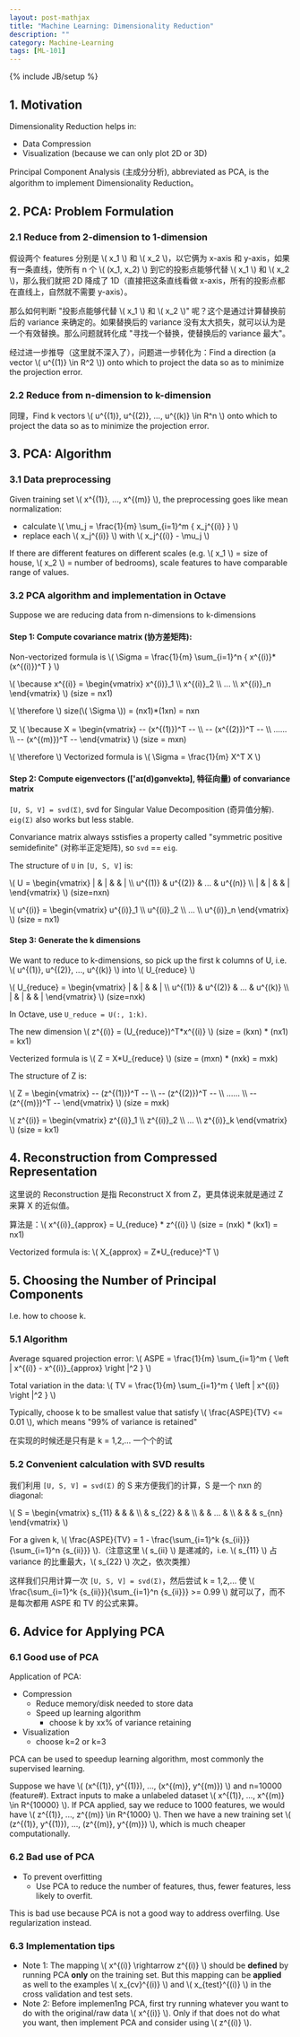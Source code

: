 ```yaml
---
layout: post-mathjax
title: "Machine Learning: Dimensionality Reduction"
description: ""
category: Machine-Learning
tags: [ML-101]
---
```

{% include JB/setup %}

## 1. Motivation

Dimensionality Reduction helps in:

* Data Compression
* Visualization (because we can only plot 2D or 3D)

Principal Component Analysis (主成分分析), abbreviated as PCA, is the algorithm to implement Dimensionality Reduction。

## 2. PCA: Problem Formulation

### 2.1 Reduce from 2-dimension to 1-dimension

假设两个 features 分别是 \\( x_1 \\) 和 \\( x_2 \\)，以它俩为 x-axis 和 y-axis，如果有一条直线，使所有 n
个 \\( (x_1, x_2) \\) 到它的投影点能够代替 \\( x_1 \\) 和 \\( x_2 \\)，那么我们就把 2D 降成了 1D（直接把这条直线看做 x-axis，所有的投影点都在直线上，自然就不需要 y-axis）。  

那么如何判断 "投影点能够代替 \\( x_1 \\) 和 \\( x_2 \\)" 呢？这个是通过计算替换前后的 variance 来确定的。如果替换后的 variance 没有太大损失，就可以认为是一个有效替换。那么问题就转化成 "寻找一个替换，使替换后的 variance 最大"。   

经过进一步推导（这里就不深入了），问题进一步转化为：Find a direction (a vector \\( u\^{(1)} \in R\^2 \\)) onto which to project the data so as to minimize the projection error. 
	
### 2.2 Reduce from n-dimension to k-dimension
	
同理，Find k vectors \\( u\^{(1)}, u\^{(2)}, ..., u\^{(k)} \in R\^n \\) onto which to project the data so as to minimize the projection error.
	
## 3. PCA: Algorithm
	
### 3.1 Data preprocessing

Given training set \\( x\^{(1)}, ..., x\^{(m)} \\), the preprocessing goes like mean normalization:
 
* calculate \\( \mu_j =  \frac{1}{m} \sum_{i=1}\^m { x_j\^{(i)} } \\)
* replace each \\( x_j\^{(i)} \\) with \\( x_j\^{(i)} - \mu_j \\) 

If there are different features on different scales (e.g. \\( x_1 \\) = size of house, \\( x_2 \\) = number of bedrooms), scale features to have comparable range of values. 
	
### 3.2 PCA algorithm and implementation in Octave

Suppose we are reducing data from n-dimensions to k-dimensions

#### Step 1: Compute covariance matrix (协方差矩阵):

Non-vectorized formula is \\( \Sigma =  \frac{1}{m}  \sum_{i=1}\^n { x\^{(i)}*(x\^{(i)})\^T } \\)

\\( \because x\^{(i)} = \begin{vmatrix} x\^{(i)}\_1 \\\\ x\^{(i)}\_2 \\\\ ... \\\\ x\^{(i)}\_n \end{vmatrix} \\) (size = nx1)

\\( \therefore \\) size(\\( \Sigma \\)) = (nx1)*(1xn) = nxn

又 \\( \because X = \begin{vmatrix} -- (x\^{(1)})\^T -- \\\\ -- (x\^{(2)})\^T -- \\\\ ...... \\\\ -- (x\^{(m)})\^T -- \end{vmatrix} \\) (size = mxn)

\\( \therefore \\) Vectorized formula is \\( \Sigma = \frac{1}{m} X\^T X \\)

#### Step 2: Compute eigenvectors (['aɪ(d)gənvektə], 特征向量) of convariance matrix

`[U, S, V] = svd(Σ)`, svd for Singular Value Decomposition (奇异值分解). `eig(Σ)` also works but less stable.  

Convariance matrix always sstisfies a property called "symmetric positive semidefinite" (对称半正定矩阵), so `svd` == `eig`.  

The structure of `U` in `[U, S, V]` is:

\\( U = \begin{vmatrix} | & | &  & | \\\\ u^{(1)} & u^{(2)} & ... & u^{(n)} \\\\ | & | &  & | \end{vmatrix} \\) (size=nxn)

\\( u^{(i)} = \begin{vmatrix} u\^{(i)}\_1 \\\\ u\^{(i)}\_2 \\\\ ... \\\\ u\^{(i)}\_n \end{vmatrix} \\) (size = nx1)

#### Step 3: Generate the k dimensions

We want to reduce to k-dimensions, so pick up the first k columns of U, i.e. \\( u^{(1)}, u^{(2)}, ..., u^{(k)} \\) into \\( U_{reduce} \\)

\\( U_{reduce} = \begin{vmatrix} | & | &  & | \\\\ u^{(1)} & u^{(2)} & ... & u^{(k)} \\\\ | & | &  & | \end{vmatrix} \\) (size=nxk)

In Octave, use `U_reduce = U(:, 1:k)`.  

The new dimension \\( z^{(i)} = (U_{reduce})\^T*x\^{(i)} \\) (size = (kxn) * (nx1) = kx1)

Vecterized formula is \\( Z = X*U_{reduce} \\) (size = (mxn) * (nxk) = mxk)

The structure of Z is:

\\( Z = \begin{vmatrix} -- (z\^{(1)})\^T -- \\\\ -- (z\^{(2)})\^T -- \\\\ ...... \\\\ -- (z\^{(m)})\^T -- \end{vmatrix} \\) (size = mxk)

\\( z\^{(i)} = \begin{vmatrix} z\^{(i)}\_1 \\\\ z\^{(i)}\_2 \\\\ ... \\\\ z\^{(i)}\_k \end{vmatrix} \\) (size = kx1)

## 4. Reconstruction from Compressed Representation

这里说的 Reconstruction 是指 Reconstruct X from Z，更具体说来就是通过 Z 来算 X 的近似值。  

算法是：\\( x\^{(i)}\_{approx} = U_{reduce} * z\^{(i)} \\) (size = (nxk) * (kx1) = nx1)

Vectorized formula is: \\( X_{approx} = Z*U\_{reduce}\^T \\)

## 5. Choosing the Number of Principal Components

I.e. how to choose k.  

### 5.1 Algorithm

Average squared projection error: \\( ASPE = \frac{1}{m} \sum_{i=1}\^m { \left \| x\^{(i)} - x\^{(i)}\_{approx} \right \|\^2 } \\)

Total variation in the data: \\( TV = \frac{1}{m} \sum_{i=1}\^m { \left \| x\^{(i)} \right \|\^2 } \\)

Typically, choose k to be smallest value that satisfy \\( \frac{ASPE}{TV} <= 0.01 \\), which means "99% of variance is retained"

在实现的时候还是只有是 k = 1,2,... 一个个的试

### 5.2 Convenient calculation with SVD results

我们利用 `[U, S, V] = svd(Σ)` 的 S 来方便我们的计算，S 是一个 nxn 的 diagonal:

\\( S = \begin{vmatrix}
s\_{11} &  &  & \\\\ 
 & s\_{22} &  & \\\\ 
 &  & ... & \\\\ 
 &  &  & s\_{nn}
\end{vmatrix} \\)

For a given k, \\( \frac{ASPE}{TV} = 1 - \frac{\sum\_{i=1}\^k {s\_{ii}}} {\sum\_{i=1}\^n {s\_{ii}}} \\).（注意这里 \\( s\_{ii} \\) 是递减的，i.e. \\( s\_{11} \\) 占 variance 的比重最大，\\( s\_{22} \\) 次之，依次类推）

这样我们只用计算一次 `[U, S, V] = svd(Σ)`，然后尝试 k = 1,2,... 使 \\( \frac{\sum\_{i=1}\^k {s\_{ii}}}{\sum\_{i=1}\^n {s\_{ii}}} >= 0.99 \\) 就可以了，而不是每次都用 ASPE 和 TV 的公式来算。

## 6. Advice for Applying PCA

### 6.1 Good use of PCA

Application of PCA:
 
* Compression
	* Reduce memory/disk needed to store data 
	* Speed up learning algorithm 
		* choose k by xx% of variance retaining
* Visualization
	* choose k=2 or k=3

PCA can be used to speedup learning algorithm, most commonly the supervised learning.  

Suppose we have \\( (x\^{(1)}, y\^{(1)}), ..., (x\^{(m)}, y\^{(m)}) \\) and n=10000 (feature#). Extract inputs to make a unlabeled dataset \\( x\^{(1)}, ..., x\^{(m)} \in R\^{10000} \\). If PCA applied, say we reduce to 1000 features, we would have \\( z\^{(1)}, ..., z\^{(m)} \in R\^{1000} \\). Then we have a new training set \\( (z\^{(1)}, y\^{(1)}), ..., (z\^{(m)}, y\^{(m)}) \\), which is much cheaper computationally.  

### 6.2 Bad use of PCA

* To prevent overfitting
	* Use PCA to reduce the number of features, thus, fewer features, less likely to overfit. 
	
This is bad use because PCA is not a good way to address overfilng. Use regularization instead. 

### 6.3 Implementation tips

* Note 1: The mapping \\( x\^{(i)} \rightarrow z\^{(i)} \\) should be **defined** by running PCA **only** on the training set. But this mapping can be **applied** as well to the examples \\( x\_{cv}\^{(i)} \\) and \\( x\_{test}\^{(i)} \\) in the cross validation and test sets.  
* Note 2: Before implemen1ng PCA, first try running whatever you want to do with the original/raw data \\( x\^{(i)} \\). Only if that does not do what you want, then implement PCA and consider using \\( z\^{(i)} \\). 
